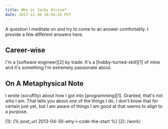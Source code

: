 ```yaml
---
title: Who is Jacky Alcine?
date: 2017-12-30 19:54:15 PST
---
```


A question I meditate on and try to come to an answer comfortably. I provide
a few different answers here.

## Career-wise

I'm a [software engineer][2] by trade. It's a [hobby-turned-skill][1] of mine
and it's something I'm extremely passionate about.

## On A Metaphysical Note
I wrote (scruffily) about how I got into [programming][1]. Granted, that's not
_who_ I am. That tells you about _one_ of the things I do. I don't know that for
certain just yet, but I am aware of things I am good at that seems to align to
a purpose.

[1]: {% post_url 2013-04-30-why-i-code-the-start %}
[2]: /work/
